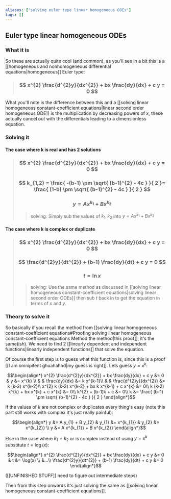 ```yaml
---
aliases: ["solving euler type linear homogeneous ODEs"]
tags: []
---
```


## Euler type linear homogeneous ODEs

### What it is

So these are actually quite cool (and common), as you'll see in a bit this is a [[homogeneous and nonhomogeneous differential equations|homogeneous]] Euler type:

> ### $$ x^{2} \frac{d^{2}y}{dx^{2}} + bx \frac{dy}{dx} + c y = 0 $$ 

What you'll note is the difference between this and a [[solving linear homogeneous constant-coefficient equations|linear second order homogeneous ODE]] is the multiplication by decreasing powers of $x$, these actually cancel out with the differentials leading to a dimensionless equation.

### Solving it

#### The case where k is real and has 2 solutions

> ### $$ x^{2} \frac{d^{2}y}{dx^{2}} + bx \frac{dy}{dx} + c y = 0 $$ 
> ### $$ k_{1,2} = \frac{ -(b-1) \pm \sqrt{ (b-1)^{2} - 4c } }{ 2 }= \frac{ (1-b) \pm \sqrt{ (b-1)^{2} - 4c } }{ 2 } $$ 
> ### $$ y = A x^{k_{1}} + B x^{k_{2}} $$ 
>> solving:
>> Simply sub the values of $k_{1},k_{2}$ into $y = A x^{k_{1}} + B x^{k_{2}}$

#### The case where k is complex or duplicate

> ### $$ x^{2} \frac{d^{2}y}{dx^{2}} + bx \frac{dy}{dx} + c y = 0 $$ 
> ### $$  \frac{d^{2}y}{dt^{2}} + (b-1) \frac{dy}{dt} + c y = 0 $$ 
> ### $$ t=\ln x $$ 
>> solving:
>> Use the same method as discussed in [[solving linear homogeneous constant-coefficient equations|solving linear second order ODEs]] then sub $t$ back in to get the equation in terms of $x$ and $y$.

### Theory to solve it

So basically if you recall the method from [[solving linear homogeneous constant-coefficient equations#Proofing solving linear homogeneous constant-coefficient equations Method the method|this proof]], it's the same(ish). We need to find 2 [[linearly dependent and independent functions|linearly independent functions]] that solve the equation.

Of course the first step is to guess what this function is, since this is a proof [[I am omnipitent ghuahahhd|my guess is right]]. Lets guess $y = x^{k}$:

$$\begin{align*}
x^{2} \frac{d^{2}y}{dx^{2}} + bx \frac{dy}{dx} + c y &= 0 & y &= x^{k} \\
& & \frac{dy}{dx} &= k x^{k-1}\\
& & \frac{d^{2}y}{dx^{2}} &= k (k-2) x^{k-2}\\
x^{2} k (k-2) x^{k-2} + bx k x^{k-1} + c x^{k} &= 0\\
k (k-2) x^{k} + bx x^{k} + c x^{k} &= 0\\
k^{2} + (b-1)k + c &= 0\\
k &= \frac{ (b-1) \pm \sqrt{ (b-1)^{2} - 4c } }{ 2 }
\end{align*}$$

If the values of $k$ are not complex or duplicates every thing's easy (note this part still works with complex it's just really painful): 

$$\begin{align*}
y &= A y_{1} + B y_{2} & y_{1} &= x^{k_{1}} & y_{2} &= x^{k_{2}} \\
y &= A x^{k_{1}} + B x^{k_{2}}
\end{align*}$$

Else in the case where $k_{1} = k_{2}$ or is complex instead of using $y=x^{k}$ substitute $t=\log(x)$:

$$\begin{align*}
x^{2} \frac{d^{2}y}{dx^{2}} + bx \frac{dy}{dx} + c y &= 0 & t &= \log(x) \\
&...\\
 \frac{d^{2}y}{dt^{2}} + (b-1) \frac{dy}{dt} + c y &= 0 
\end{align*}$$

([[UNFINISHED STUFF]] need to figure out intermediate steps)

Then from this step onwards it's just solving the same as [[solving linear homogeneous constant-coefficient equations]].


